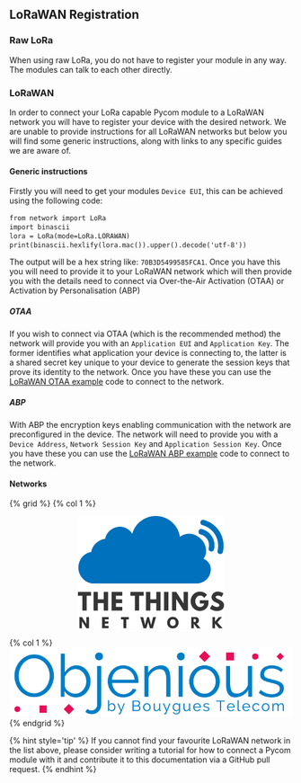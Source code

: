 ## LoRaWAN Registration

### Raw LoRa
When using raw LoRa, you do not have to register your module in any way. The
modules can talk to each other directly.

### LoRaWAN
In order to connect your LoRa capable Pycom module to a LoRaWAN network you will
have to register your device with the desired network. We are unable to provide
instructions for all LoRaWAN networks but below you will find some generic
instructions, along with links to any specific guides we are aware of.

#### Generic instructions

Firstly you will need to get your modules `Device EUI`, this can be achieved
using the following code:

```
from network import LoRa
import binascii
lora = LoRa(mode=LoRa.LORAWAN)
print(binascii.hexlify(lora.mac()).upper().decode('utf-8'))
```

The output will be a hex string like: `70B3D5499585FCA1`. Once you have this
you will need to provide it to your LoRaWAN network which will then provide you
with the details need to connect via Over-the-Air Activation (OTAA) or
Activation by Personalisation (ABP)

##### OTAA
If you wish to connect via OTAA (which is the recommended method) the network
will provide you with an `Application EUI` and `Application Key`. The former
identifies what application your device is connecting to, the latter is a shared
secret key unique to your device to generate the session keys that prove its
identity to the network. Once you have these you can use the
[LoRaWAN OTAA example](/chapter/tutorials/lora/lorawan-otaa.md) code to connect to
the network.

##### ABP
With ABP the encryption keys enabling communication with the network are
preconfigured in the device. The network will need to provide you with a
`Device Address`, `Network Session Key` and `Application Session Key`. Once you
have these you can use the
[LoRaWAN ABP example](/chapter/tutorials/lora/lorawan-abp.md) code to connect to
the network.

#### Networks
{% grid %}
  {% col 1 %}<a href="lora/ttn.md"><p align="center"><img src ="./lora/img/ttn.png" height="200"></p></a>
  {% col 1 %}<div class="wrapper" style="height:100%; display:flex; align-items:center;"><a href="lora/objenious.md"><img src ="./lora/img/objenious.jpg"></a></div>
{% endgrid %}

{% hint style='tip' %}
If you cannot find your favourite LoRaWAN network in the list above, please
consider writing a tutorial for how to connect a Pycom module with it and
contribute it to this documentation via a GitHub pull request.
{% endhint %}
